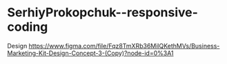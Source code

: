 # SerhiyProkopchuk--responsive-coding

Design
https://www.figma.com/file/Fqz8TmXRb36MilQKethMVs/Business-Marketing-Kit-Design-Concept-3-(Copy)?node-id=0%3A1